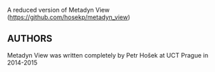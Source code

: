 A reduced version of Metadyn View (https://github.com/hosekp/metadyn_view)

AUTHORS
-------

Metadyn View was written completely by Petr Hošek at UCT Prague in 2014-2015

